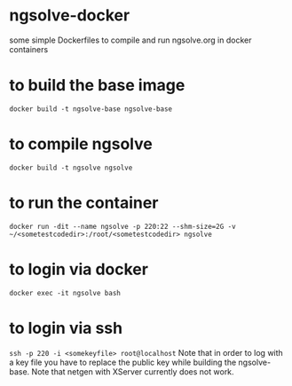 # ngsolve-docker
some simple Dockerfiles to compile and run ngsolve.org in docker containers

# to build the base image
```docker build -t ngsolve-base ngsolve-base```

# to compile ngsolve
```docker build -t ngsolve ngsolve```

# to run the container
```docker run -dit --name ngsolve -p 220:22 --shm-size=2G -v ~/<sometestcodedir>:/root/<sometestcodedir> ngsolve```

# to login via docker
```docker exec -it ngsolve bash```
# to login via ssh
```ssh -p 220 -i <somekeyfile> root@localhost```
Note that in order to log with a key file you have to replace the public key while building the ngsolve-base.
Note that netgen with XServer currently does not work.
